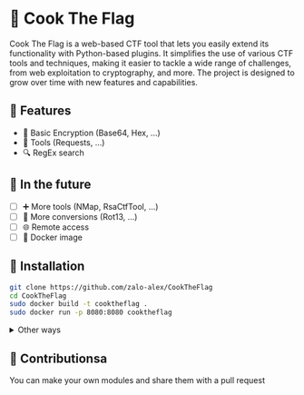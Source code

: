 
# 🏴 Cook The Flag

Cook The Flag is a web-based CTF tool that lets you easily extend its functionality with Python-based plugins. It simplifies the use of various CTF tools and techniques, making it easier to tackle a wide range of challenges, from web exploitation to cryptography, and more. The project is designed to grow over time with new features and capabilities.
## 📃 Features

 - 🧮 Basic Encryption (Base64, Hex, ...)
 - 🔨 Tools (Requests, ...)
 - 🔍 RegEx search

## 🌠 In the future
 - [ ] ➕ More tools (NMap, RsaCtfTool, ...)
 - [ ] 🔧 More conversions (Rot13, ...)
 - [ ] 🌐 Remote access 
 - [ ] 🐳 Docker image
## 🚀 Installation
```bash
git clone https://github.com/zalo-alex/CookTheFlag
cd CookTheFlag
sudo docker build -t cooktheflag .
sudo docker run -p 8080:8080 cooktheflag
```
<details>
<summary>Other ways</summary>

### Using Python

```bash
git clone https://github.com/zalo-alex/CookTheFlag
cd CookTheFlag
pip install -r requirements.txt
python main.py
```
</details>

## 👤 Contributionsa
You can make your own modules and share them with a pull request
